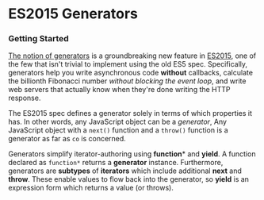 # ES2015 Generators

### Getting Started

[The notion of generators](https://developer.mozilla.org/en-US/docs/Web/JavaScript/Reference/Statements/function*) is a groundbreaking new feature in [ES2015](https://babeljs.io/docs/learn-es2015/), one of the few that isn't trivial to implement using the old ES5 spec. Specifically, generators help you write asynchronous code **without** callbacks, calculate the billionth Fibonacci number *without blocking the event loop*, and write web servers that actually know when they're done writing the HTTP response.

The ES2015 spec defines a generator solely in terms of which properties it has. In other words, any JavaScript object can be a *generator*, Any JavaScript object with a `next()` function and a `throw()` function is a generator as far as `co` is concerned.

Generators simplify iterator-authoring using **function*** and **yield**. A function declared as `function*` returns a **generator** instance. Furthermore, generators are **subtypes** of **iterators** which include additional **next** and **throw**. These enable values to flow back into the generator, so **yield** is an expression form which returns a value (or throws).